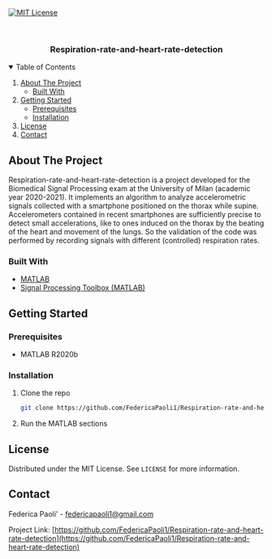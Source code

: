 <!-- PROJECT SHIELDS -->
[![MIT License](https://img.shields.io/github/license/FedericaPaoli1/Respiration-rate-and-heart-rate-detection.svg?branch=master)](https://github.com/FedericaPaoli1/Respiration-rate-and-heart-rate-detection/LICENSE)


<!-- PROJECT LOGO -->
<br />
<p align="center">
  
  <h3 align="center">Respiration-rate-and-heart-rate-detection</h3>
  
</p>

<!-- TABLE OF CONTENTS -->
<details open="open">
  <summary>Table of Contents</summary>
  <ol>
    <li>
      <a href="#about-the-project">About The Project</a>
      <ul>
        <li><a href="#built-with">Built With</a></li>
      </ul>
    </li>
    <li>
      <a href="#getting-started">Getting Started</a>
      <ul>
        <li><a href="#prerequisites">Prerequisites</a></li>
        <li><a href="#installation">Installation</a></li>
      </ul>
    </li>
    <li><a href="#license">License</a></li>
    <li><a href="#contact">Contact</a></li>
  </ol>
</details>



<!-- ABOUT THE PROJECT -->
## About The Project

Respiration-rate-and-heart-rate-detection is a project developed for the Biomedical Signal Processing exam at the University of Milan (academic year 2020-2021).
It implements an algorithm to analyze accelerometric signals collected with a smartphone positioned on the thorax while supine. 
Accelerometers contained in recent smartphones are sufficiently precise to detect small accelerations, like to ones induced on the thorax by the beating of the heart and movement of the lungs. So the validation of the code was performed by recording signals with different (controlled) respiration rates. 

### Built With

* [MATLAB](https://it.mathworks.com/products/matlab.html)
* [Signal Processing Toolbox (MATLAB)](https://it.mathworks.com/products/signal.html)


<!-- GETTING STARTED -->
## Getting Started

### Prerequisites

* MATLAB R2020b

### Installation

1. Clone the repo
   ```sh
   git clone https://github.com/FedericaPaoli1/Respiration-rate-and-heart-rate-detection.git
   ```
2. Run the MATLAB sections

<!-- LICENSE -->
## License

Distributed under the MIT License. See `LICENSE` for more information.


<!-- CONTACT -->
## Contact

Federica Paoli' - federicapaoli1@gmail.com

Project Link: [https://github.com/FedericaPaoli1/Respiration-rate-and-heart-rate-detection](https://github.com/FedericaPaoli1/Respiration-rate-and-heart-rate-detection)

